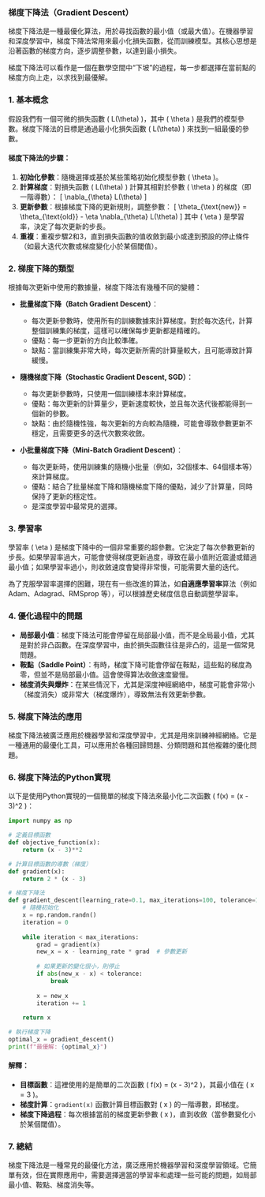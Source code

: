 ### 梯度下降法（Gradient Descent）

梯度下降法是一種最優化算法，用於尋找函數的最小值（或最大值）。在機器學習和深度學習中，梯度下降法常用來最小化損失函數，從而訓練模型。其核心思想是沿著函數的梯度方向，逐步調整參數，以達到最小損失。

梯度下降法可以看作是一個在數學空間中“下坡”的過程，每一步都選擇在當前點的梯度方向上走，以求找到最優解。

### 1. **基本概念**
假設我們有一個可微的損失函數 \( L(\theta) \)，其中 \( \theta \) 是我們的模型參數。梯度下降法的目標是通過最小化損失函數 \( L(\theta) \) 來找到一組最優的參數。

#### 梯度下降法的步驟：
1. **初始化參數**：隨機選擇或基於某些策略初始化模型參數 \( \theta \)。
2. **計算梯度**：對損失函數 \( L(\theta) \) 計算其相對於參數 \( \theta \) 的梯度（即一階導數）：
   \[
   \nabla_{\theta} L(\theta)
   \]
3. **更新參數**：根據梯度下降的更新規則，調整參數：
   \[
   \theta_{\text{new}} = \theta_{\text{old}} - \eta \nabla_{\theta} L(\theta)
   \]
   其中 \( \eta \) 是學習率，決定了每次更新的步長。
4. **重複**：重複步驟2和3，直到損失函數的值收斂到最小或達到預設的停止條件（如最大迭代次數或梯度變化小於某個閾值）。

### 2. **梯度下降的類型**
根據每次更新中使用的數據量，梯度下降法有幾種不同的變體：

- **批量梯度下降（Batch Gradient Descent）**：
  - 每次更新參數時，使用所有的訓練數據來計算梯度。對於每次迭代，計算整個訓練集的梯度，這樣可以確保每步更新都是精確的。
  - 優點：每一步更新的方向比較準確。
  - 缺點：當訓練集非常大時，每次更新所需的計算量較大，且可能導致計算緩慢。

- **隨機梯度下降（Stochastic Gradient Descent, SGD）**：
  - 每次更新參數時，只使用一個訓練樣本來計算梯度。
  - 優點：每次更新的計算量少，更新速度較快，並且每次迭代後都能得到一個新的參數。
  - 缺點：由於隨機性強，每次更新的方向較為隨機，可能會導致參數更新不穩定，且需要更多的迭代次數來收斂。

- **小批量梯度下降（Mini-Batch Gradient Descent）**：
  - 每次更新時，使用訓練集的隨機小批量（例如，32個樣本、64個樣本等）來計算梯度。
  - 優點：結合了批量梯度下降和隨機梯度下降的優點，減少了計算量，同時保持了更新的穩定性。
  - 是深度學習中最常見的選擇。

### 3. **學習率**
學習率 \( \eta \) 是梯度下降中的一個非常重要的超參數。它決定了每次參數更新的步長。如果學習率過大，可能會使得梯度更新過度，導致在最小值附近震盪或錯過最小值；如果學習率過小，則收斂速度會變得非常慢，可能需要大量的迭代。

為了克服學習率選擇的困難，現在有一些改進的算法，如**自適應學習率**算法（例如 Adam、Adagrad、RMSprop 等），可以根據歷史梯度信息自動調整學習率。

### 4. **優化過程中的問題**
- **局部最小值**：梯度下降法可能會停留在局部最小值，而不是全局最小值，尤其是對於非凸函數。在深度學習中，由於損失函數往往是非凸的，這是一個常見問題。
- **鞍點（Saddle Point）**：有時，梯度下降可能會停留在鞍點，這些點的梯度為零，但並不是局部最小值。這會使得算法收斂速度變慢。
- **梯度消失與爆炸**：在某些情況下，尤其是深度神經網絡中，梯度可能會非常小（梯度消失）或非常大（梯度爆炸），導致無法有效更新參數。

### 5. **梯度下降法的應用**
梯度下降法被廣泛應用於機器學習和深度學習中，尤其是用來訓練神經網絡。它是一種通用的最優化工具，可以應用於各種回歸問題、分類問題和其他複雜的優化問題。

### 6. **梯度下降法的Python實現**
以下是使用Python實現的一個簡單的梯度下降法來最小化二次函數 \( f(x) = (x - 3)^2 \)：

```python
import numpy as np

# 定義目標函數
def objective_function(x):
    return (x - 3)**2

# 計算目標函數的導數（梯度）
def gradient(x):
    return 2 * (x - 3)

# 梯度下降法
def gradient_descent(learning_rate=0.1, max_iterations=100, tolerance=1e-6):
    # 隨機初始化
    x = np.random.randn()
    iteration = 0
    
    while iteration < max_iterations:
        grad = gradient(x)
        new_x = x - learning_rate * grad  # 參數更新
        
        # 如果更新的變化很小，則停止
        if abs(new_x - x) < tolerance:
            break
        
        x = new_x
        iteration += 1
    
    return x

# 執行梯度下降
optimal_x = gradient_descent()
print(f"最優解: {optimal_x}")
```

#### **解釋**：
- **目標函數**：這裡使用的是簡單的二次函數 \( f(x) = (x - 3)^2 \)，其最小值在 \( x = 3 \)。
- **梯度計算**：`gradient(x)` 函數計算目標函數對 \( x \) 的一階導數，即梯度。
- **梯度下降過程**：每次根據當前的梯度更新參數 \( x \)，直到收斂（當參數變化小於某個閾值）。

### 7. **總結**
梯度下降法是一種常見的最優化方法，廣泛應用於機器學習和深度學習領域。它簡單有效，但在實際應用中，需要選擇適當的學習率和處理一些可能的問題，如局部最小值、鞍點、梯度消失等。